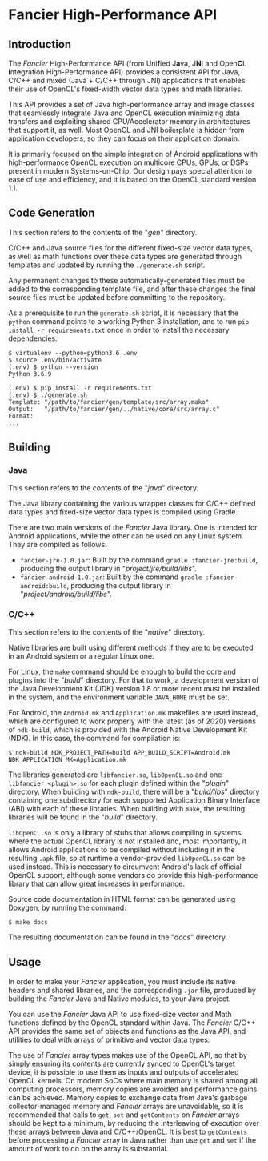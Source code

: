 ﻿# Fancier High-Performance API

## Introduction

The _Fancier_ High-Performance API (from Uni**f**ied J**a**va, J**N**I and Open**C**L
**i**nt**e**g**r**ation High-Performance API) provides a consistent API for Java, C/C++ and mixed
(Java + C/C++ through JNI) applications that enables their use of OpenCL's fixed-width vector data
types and math libraries.

This API provides a set of Java high-performance array and image classes that seamlessly integrate
Java and OpenCL execution minimizing data transfers and exploiting shared CPU/Accelerator memory in
architectures that support it, as well. Most OpenCL and JNI boilerplate is hidden from application
developers, so they can focus on their application domain.

It is primarily focused on the simple integration of Android applications with high-performance
OpenCL execution on multicore CPUs, GPUs, or DSPs present in modern Systems-on-Chip. Our design pays
special attention to ease of use and efficiency, and it is based on the OpenCL standard version 1.1.

## Code Generation

This section refers to the contents of the "_gen_" directory.

C/C++ and Java source files for the different fixed-size vector data types, as well as math
functions over these data types are generated through templates and updated by running the
`./generate.sh` script.

Any permanent changes to these automatically-generated files must be added to the corresponding
template file, and after these changes the final source files must be updated before committing to
the repository.

As a prerequisite to run the `generate.sh` script, it is necessary that the `python` command points
to a working Python 3 installation, and to run `pip install -r requirements.txt` once in order to
install the necessary dependencies.

```console
$ virtualenv --python=python3.6 .env
$ source .env/bin/activate
(.env) $ python --version
Python 3.6.9

(.env) $ pip install -r requirements.txt
(.env) $ ./generate.sh
Template: "/path/to/fancier/gen/template/src/array.mako"
Output:   "/path/to/fancier/gen/../native/core/src/array.c"
Format:
...
```

## Building

### Java

This section refers to the contents of the "_java_" directory.

The Java library containing the various wrapper classes for C/C++ defined data types and fixed-size
vector data types is compiled using Gradle.

There are two main versions of the _Fancier_ Java library. One is intended for Android
applications, while the other can be used on any Linux system. They are compiled as follows:

- `fancier-jre-1.0.jar`: Built by the command `gradle :fancier-jre:build`, producing the output
library in "_project/jre/build/libs_".
- `fancier-android-1.0.jar`: Built by the command `gradle :fancier-android:build`, producing the
output library in "_project/android/build/libs_".

### C/C++

This section refers to the contents of the "_native_" directory.

Native libraries are built using different methods if they are to be executed in an Android system
or a regular Linux one.

For Linux, the `make` command should be enough to build the core and plugins into the "_build_"
directory. For that to work, a development version of the Java Development Kit (JDK) version 1.8 or
more recent must be installed in the system, and the environment variable `JAVA_HOME` must be set.

For Android, the `Android.mk` and `Application.mk` makefiles are used instead, which are configured
to work properly with the latest (as of 2020) versions of `ndk-build`, which is provided with the
Android Native Development Kit (NDK). In this case, the command for compilation is:
```console
$ ndk-build NDK_PROJECT_PATH=build APP_BUILD_SCRIPT=Android.mk NDK_APPLICATION_MK=Application.mk
```

The libraries generated are `libfancier.so`, `libOpenCL.so` and one `libfancier_<plugin>.so` for
each plugin defined within the "_plugin_" directory. When building with `ndk-build`, there will be
a "_build/libs_" directory containing one subdirectory for each supported Application Binary
Interface (ABI) with each of these libraries. When building with `make`, the resulting libraries
will be found in the "_build_" directory.

`libOpenCL.so` is only a library of stubs that allows compiling in systems where the actual OpenCL
library is not installed and, most importantly, it allows Android applications to be compiled
without including it in the resulting `.apk` file, so at runtime a vendor-provided `libOpenCL.so`
can be used instead. This is necessary to circumvent Android's lack of official OpenCL support,
although some vendors do provide this high-performance library that can allow great increases in
performance.

Source code documentation in HTML format can be generated using Doxygen, by running the command:
```console
$ make docs
```

The resulting documentation can be found in the "_docs_" directory.

## Usage

In order to make your _Fancier_ application, you must include its native headers and shared
libraries, and the corresponding `.jar` file, produced by building the _Fancier_ Java and Native
modules, to your Java project.

You can use the _Fancier_ Java API to use fixed-size vector and Math functions defined by the
OpenCL standard within Java. The _Fancier_ C/C++ API provides the same set of objects and functions
as the Java API, and utilities to deal with arrays of primitive and vector data types.

The use of _Fancier_ array types makes use of the OpenCL API, so that by simply ensuring its
contents are currently synced to OpenCL's target device, it is possible to use them as inputs and
outputs of accelerated OpenCL kernels. On modern SoCs where main memory is shared among all
computing processors, memory copies are avoided and performance gains can be achieved. Memory
copies to exchange data from Java's garbage collector-managed memory and _Fancier_ arrays are
unavoidable, so it is recommended that calls to `get`, `set` and `getContents` on _Fancier_ arrays
should be kept to a minimum, by reducing the interleaving of execution over these arrays between
Java and C/C++/OpenCL. It is best to `getContents` before processing a _Fancier_ array in Java
rather than use `get` and `set` if the amount of work to do on the array is substantial.
